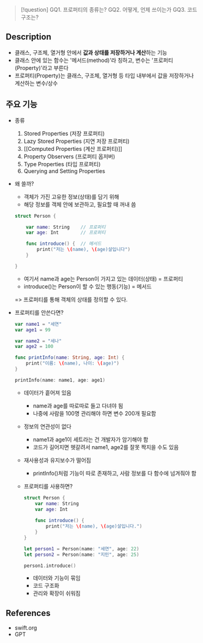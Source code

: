 >[!question]
>GQ1. 프로퍼티의 종류는?
>GQ2. 어떻게, 언제 쓰이는가
>GQ3. 코드 구조는?

## Description
- 클래스, 구조체, 열거형 안에서 **값과 상태를 저장하거나 계산**하는 기능
- 클래스 안에 있는 함수는 '메서드(method)'라 칭하고, 변수는 '프로퍼티(Property)'라고 부른다
- 프로퍼티(Property)는 클래스, 구조체, 열거형 등 타입 내부에서 값을 저장하거나 계산하는 변수/상수

## 주요 기능
+ 종류
	1. Stored Properties (저장 프로퍼티)
	2. Lazy Stored Properties (지연 저장 프로퍼티)
	3. [[Computed Properties (계산 프로퍼티)]]
	4. Property Observers (프로퍼티 옵저버)
	5. Type Properties (타입 프로퍼티)
	6. Querying and Setting Properties

+ 왜 쓸까?
	+ 객체가 가진 고유한 정보(상태)를 담기 위해
	+ 해당 정보를 객체 안에 보관하고, 필요할 때 꺼내 씀
	```swift
	struct Person {
	
	    var name: String    // 프로퍼티
	    var age: Int        // 프로퍼티
	
	    func introduce() {  // 메서드
	        print("저는 \(name), \(age)살입니다")
	    }
	
	}
	```
	+ 여기서 name과 age는 Person이 가지고 있는 데이터(상태) = 프로퍼티
	+ introduce()는 Person이 할 수 있는 행동(기능) = 메서드
	  
	=> 프로퍼티를 통해 객체의 상태를 정의할 수 있다.

+ 프로퍼티를 안쓴다면?
	```swift
	var name1 = "세연"
	var age1 = 99
	
	var name2 = "세나"
	var age2 = 100
	
	func printInfo(name: String, age: Int) {
	    print("이름: \(name), 나이: \(age)")
	}
	
	printInfo(name: name1, age: age1)
	```
	+ 데이터가 흩어져 있음
		+ name과 age를 따로따로 들고 다녀야 됨
		+ 나중에 사람을 100명 관리해야 하면 변수 200개 필요함
	+ 정보의 연관성이 없다
		+ name1과 age1이 세트라는 건 개발자가 암기해야 함
		+ 코드가 길어지면 헷갈려서 name1, age2를 잘못 짝지을 수도 있음
	+ 재사용성과 유지보수가 떨어짐
		+ printInfo()처럼 기능이 따로 존재하고, 사람 정보를 다 함수에 넘겨줘야 함
	  
	+ 프로퍼티를 사용하면?
		```swift
		struct Person {
		    var name: String
		    var age: Int
		    
		    func introduce() {
		        print("저는 \(name), \(age)살입니다.")
		    }
		}
		
		let person1 = Person(name: "세연", age: 22)
		let person2 = Person(name: "지민", age: 25)
		
		person1.introduce()
		```
		+ 데이터와 기능이 묶임
		+ 코드 구조화 
		+ 관리와 확장이 쉬워짐

## References
- swift.org
- GPT